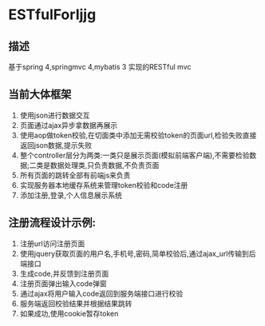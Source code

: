 # ESTfulForIjjg

描述
---
基于spring 4,springmvc 4,mybatis 3 实现的RESTful mvc

当前大体框架  
---
1. 使用json进行数据交互
2. 页面通过ajax异步拿数据再展示
3. 使用aop做token校验,在切面类中添加无需校验token的页面url,检验失败直接返回json数据,提示失败
4. 整个controller层分为两类:一类只是展示页面(模拟前端客户端),不需要检验数据;二类是数据处理类,只负责数据,不负责页面
5. 所有页面的跳转全部有前端js来负责
6. 实现服务器本地缓存系统来管理token校验和code注册
7. 添加注册,登录,个人信息展示系统

注册流程设计示例:
---
1. 注册url访问注册页面
2. 使用jquery获取页面的用户名,手机号,密码,简单校验后,通过ajax_url传输到后端接口
3. 生成code,并反馈到注册页面
4. 注册页面弹出输入code弹窗
5. 通过ajax将用户输入code返回到服务端接口进行校验
6. 服务端返回校验结果并根据结果跳转
7. 如果成功,使用cookie暂存token

